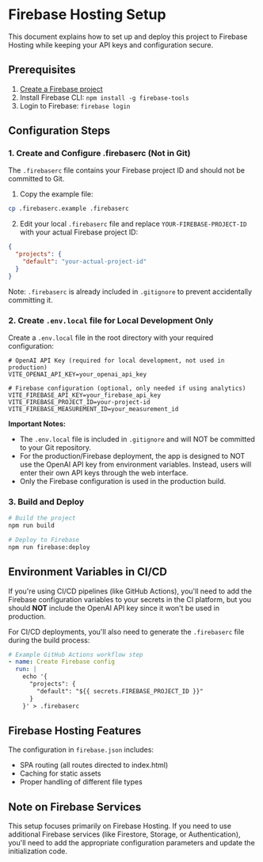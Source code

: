 # Firebase Hosting Setup

This document explains how to set up and deploy this project to Firebase Hosting while keeping your API keys and configuration secure.

## Prerequisites

1. [Create a Firebase project](https://console.firebase.google.com/)
2. Install Firebase CLI: `npm install -g firebase-tools`
3. Login to Firebase: `firebase login`

## Configuration Steps

### 1. Create and Configure .firebaserc (Not in Git)

The `.firebaserc` file contains your Firebase project ID and should not be committed to Git.

1. Copy the example file:
```bash
cp .firebaserc.example .firebaserc
```

2. Edit your local `.firebaserc` file and replace `YOUR-FIREBASE-PROJECT-ID` with your actual Firebase project ID:
```json
{
  "projects": {
    "default": "your-actual-project-id"
  }
}
```

Note: `.firebaserc` is already included in `.gitignore` to prevent accidentally committing it.

### 2. Create `.env.local` file for Local Development Only

Create a `.env.local` file in the root directory with your required configuration:

```
# OpenAI API Key (required for local development, not used in production)
VITE_OPENAI_API_KEY=your_openai_api_key

# Firebase configuration (optional, only needed if using analytics)
VITE_FIREBASE_API_KEY=your_firebase_api_key
VITE_FIREBASE_PROJECT_ID=your-project-id
VITE_FIREBASE_MEASUREMENT_ID=your_measurement_id
```

**Important Notes:** 
- The `.env.local` file is included in `.gitignore` and will NOT be committed to your Git repository.
- For the production/Firebase deployment, the app is designed to NOT use the OpenAI API key from environment variables. Instead, users will enter their own API keys through the web interface.
- Only the Firebase configuration is used in the production build.

### 3. Build and Deploy

```bash
# Build the project
npm run build

# Deploy to Firebase
npm run firebase:deploy
```

## Environment Variables in CI/CD

If you're using CI/CD pipelines (like GitHub Actions), you'll need to add the Firebase configuration variables to your secrets in the CI platform, but you should **NOT** include the OpenAI API key since it won't be used in production.

For CI/CD deployments, you'll also need to generate the `.firebaserc` file during the build process:

```yaml
# Example GitHub Actions workflow step
- name: Create Firebase config
  run: |
    echo '{
      "projects": {
        "default": "${{ secrets.FIREBASE_PROJECT_ID }}"
      }
    }' > .firebaserc
```

## Firebase Hosting Features

The configuration in `firebase.json` includes:

- SPA routing (all routes directed to index.html)
- Caching for static assets
- Proper handling of different file types

## Note on Firebase Services

This setup focuses primarily on Firebase Hosting. If you need to use additional Firebase services (like Firestore, Storage, or Authentication), you'll need to add the appropriate configuration parameters and update the initialization code. 